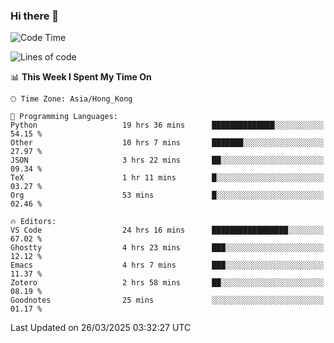 ### Hi there 👋

<!--
**nicehiro/nicehiro** is a ✨ _special_ ✨ repository because its `README.md` (this file) appears on your GitHub profile.

Here are some ideas to get you started:

- 🔭 I’m currently working on ...
- 🌱 I’m currently learning ...
- 👯 I’m looking to collaborate on ...
- 🤔 I’m looking for help with ...
- 💬 Ask me about ...
- 📫 How to reach me: ...
- 😄 Pronouns: ...
- ⚡ Fun fact: ...
-->

<!--START_SECTION:waka-->
![Code Time](http://img.shields.io/badge/Code%20Time-411%20hrs%2016%20mins-blue)

![Lines of code](https://img.shields.io/badge/From%20Hello%20World%20I%27ve%20Written-1.6%20million%20lines%20of%20code-blue)

📊 **This Week I Spent My Time On** 

```text
🕑︎ Time Zone: Asia/Hong_Kong

💬 Programming Languages: 
Python                   19 hrs 36 mins      ██████████████░░░░░░░░░░░   54.15 % 
Other                    10 hrs 7 mins       ███████░░░░░░░░░░░░░░░░░░   27.97 % 
JSON                     3 hrs 22 mins       ██░░░░░░░░░░░░░░░░░░░░░░░   09.34 % 
TeX                      1 hr 11 mins        █░░░░░░░░░░░░░░░░░░░░░░░░   03.27 % 
Org                      53 mins             █░░░░░░░░░░░░░░░░░░░░░░░░   02.46 % 

🔥 Editors: 
VS Code                  24 hrs 16 mins      █████████████████░░░░░░░░   67.02 % 
Ghostty                  4 hrs 23 mins       ███░░░░░░░░░░░░░░░░░░░░░░   12.12 % 
Emacs                    4 hrs 7 mins        ███░░░░░░░░░░░░░░░░░░░░░░   11.37 % 
Zotero                   2 hrs 58 mins       ██░░░░░░░░░░░░░░░░░░░░░░░   08.19 % 
Goodnotes                25 mins             ░░░░░░░░░░░░░░░░░░░░░░░░░   01.17 % 
```


 Last Updated on 26/03/2025 03:32:27 UTC
<!--END_SECTION:waka-->
